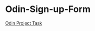 # Odin-Sign-up-Form

[Odin Project Task](https://www.theodinproject.com/lessons/node-path-intermediate-html-and-css-sign-up-form#project-solution)
